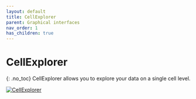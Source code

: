 ```yaml
---
layout: default
title: CellExplorer
parent: Graphical interfaces
nav_order: 1
has_children: true
---
```

# CellExplorer
{: .no_toc}
CellExplorer allows you to explore your data on a single cell level.

<a href="https://buzsakilab.com/wp/wp-content/uploads/2020/05/CellExplorerInterface3.png">![CellExplorer](https://buzsakilab.com/wp/wp-content/uploads/2020/05/CellExplorerInterface-1200x730-1.jpg)</a>
